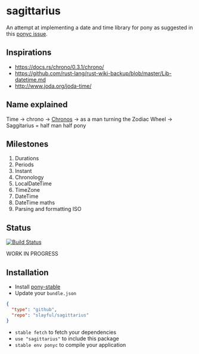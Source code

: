 # sagittarius

An attempt at implementing a date and time library for pony as suggested in this [ponyc issue](https://github.com/ponylang/ponyc/issues/1902#issuecomment-302221252).

## Inspirations
- https://docs.rs/chrono/0.3.1/chrono/
- https://github.com/rust-lang/rust-wiki-backup/blob/master/Lib-datetime.md
- http://www.joda.org/joda-time/

## Name explained
Time -> chrono -> [Chronos](https://en.wikipedia.org/wiki/Chronos) ->  as a man turning the Zodiac Wheel -> Saggitarius = half man half pony

## Milestones
1. Durations
1. Periods
1. Instant
1. Chronology
1. LocalDateTime
1. TimeZone
1. DateTime
1. DateTime maths
1. Parsing and formatting ISO

## Status
[![Build Status](https://travis-ci.org/slayful/sagittarius.svg?branch=master)](https://travis-ci.org/slayful/sagittarius)

WORK IN PROGRESS

## Installation

* Install [pony-stable](https://github.com/ponylang/pony-stable)
* Update your `bundle.json`

```json
{
  "type": "github",
  "repo": "slayful/sagittarius"
}
```

* `stable fetch` to fetch your dependencies
* `use "sagittarius"` to include this package
* `stable env ponyc` to compile your application
